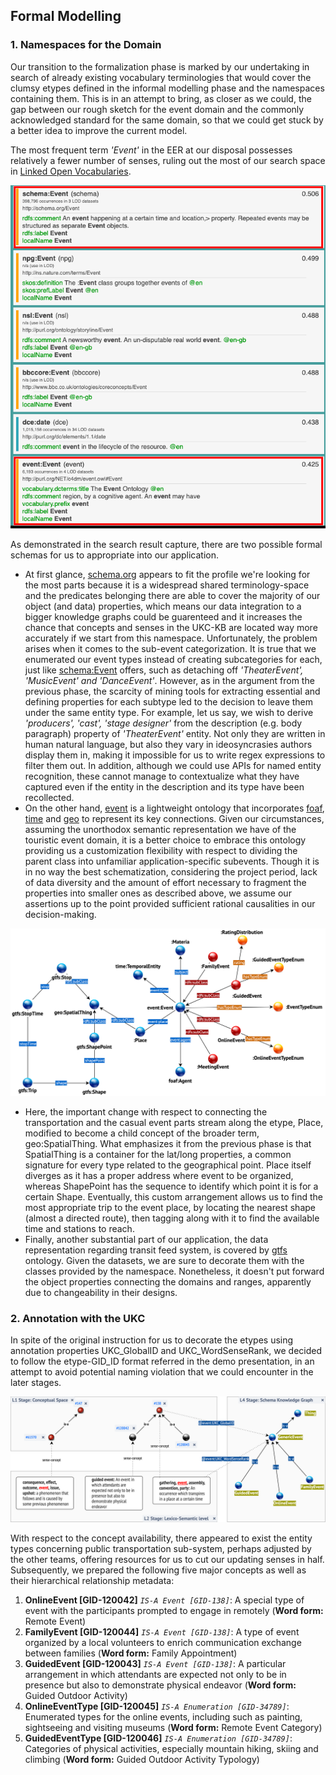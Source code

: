 ## Formal Modelling

### 1. Namespaces for the Domain

Our transition to the formalization phase is marked by our undertaking in search of already existing vocabulary terminologies that would cover the clumsy etypes defined in the informal modelling phase and the namespaces containing them. This is in an attempt to bring, as closer as we could, the gap between our rough sketch for the event domain and the commonly acknowledged standard for the same domain, so that we could get stuck by a better idea to improve the current model. 

The most frequent term *'Event'* in the EER at our disposal possesses relatively a fewer number of senses, ruling out the most of our search space in [Linked Open Vocabularies](https://lov.linkeddata.es/dataset/lov).

![Event vocabularies](vocabs.png)

As demonstrated in the search result capture, there are two possible formal schemas for us to appropriate into our application. 

* At first glance, [schema.org](http://schema.org/Event) appears to fit the profile we're looking for the most parts because it is a widespread shared terminology-space and the predicates belonging there are able to cover the majority of our object (and data) properties, which means our data integration to a bigger knowledge graphs could be guarenteed and it increases the chance that concepts and senses in the UKC-KB are located way more accurately if we start from this namespace. Unfortunately, the problem arises when it comes to the sub-event categorization. It is true that we enumerated our event types instead of creating subcategories for each, just like [schema:Event](http://schema.org/Event) offers, such as detaching off *'TheaterEvent', 'MusicEvent' and 'DanceEvent'*. However, as in the argument from the previous phase, the scarcity of mining tools for extracting essential and defining properties for each subtype led to the decision to leave them under the same entity type. For example, let us say, we wish to derive *'producers', 'cast', 'stage designer'* from the description (e.g. body paragraph) property of *'TheaterEvent'* entity. Not only they are written in human natural language, but also they vary in ideosyncrasies authors display them in, making it impossible for us to write regex expressions to filter them out. In addition, although we could use APIs for named entity recognition, these cannot manage to contextualize what they have captured even if the entity in the description and its type have been recollected.
* On the other hand, [event](http://motools.sourceforge.net/event/event.html) is a lightweight ontology that incorporates [foaf](http://xmlns.com/foaf/0.1/), [time](http://www.w3.org/2006/time#) and [geo](http://www.w3.org/2003/01/geo/wgs84_pos#) to represent its key connections. Given our circumstances, assuming the unorthodox semantic representation we have of the touristic event domain, it is a better choice to embrace this ontology providing us a customization flexibility with respect to dividing the parent class into unfamiliar application-specific subevents. Though it is in no way the best schematization, considering the project period, lack of data diversity and the amount of effort necessary to fragment the properties into smaller ones as described above, we assume our assertions up to the point provided sufficient rational causalities in our decision-making.

![L4 schema knowledge graph (to be modified)](SKG_draw.png)

* Here, the important change with respect to connecting the transportation and the casual event parts stream along the etype, Place, modified to become a child concept of the broader term, geo:SpatialThing. What emphasizes it from the previous phase is that SpatialThing is a container for the lat/long properties, a common signature for every type related to the geographical point. Place itself diverges as it has a proper address where event to be organized, whereas ShapePoint has the sequence to identify which point it is for a certain Shape. Eventually, this custom arrangement allows us to find the most appropriate trip to the event place, by locating the nearest shape (almost a directed route), then tagging along with it to find the available time and stations to reach.
* Finally, another substantial part of our application, the data representation regarding transit feed system, is covered by [gtfs](http://vocab.gtfs.org/gtfs.ttl#) ontology. Given the datasets, we are sure to decorate them with the classes provided by the namespace. Nonetheless, it doesn't put forward the object properties connecting the domains and ranges, apparently due to changeability in their designs.

### 2. Annotation with the UKC

In spite of the original instruction for us to decorate the etypes using annotation properties UKC\_GlobalID and UKC\_WordSenseRank, we decided to follow the etype-GID_ID format referred in the demo presentation, in an attempt to avoid potential naming violation that we could encounter in the later stages.

![L4 schema knowledge graph (to be modified)](SKG_annotation.png)

With respect to the concept availability, there appeared to exist the entity types concerning public transportation sub-system, perhaps adjusted by the other teams, offering resources for us to cut our updating senses in half. Subsequently, we prepared the following five major concepts as well as their hierarchical relationship metadata:

1. **OnlineEvent [GID-120042]** *`IS-A Event [GID-138]`*: A special type of event with the participants prompted to engage in remotely (**Word form:** Remote Event)
2. **FamilyEvent [GID-120044]** *`IS-A Event [GID-138]`*: 	A type of event organized by a local volunteers to enrich communication exchange between families (**Word form:** Family Appointment)
3. **GuidedEvent [GID-120043]** *`IS-A Event [GID-138]`*: 	A particular arrangement in which attendants are expected not only to be in presence but also to demonstrate physical endeavor (**Word form:** Guided Outdoor Activity)
4. **OnlineEventType [GID-120045]** *`IS-A Enumeration [GID-34789]`*: Enumerated types for the online events, including such as painting, sightseeing and visiting museums (**Word form:** Remote Event Category)
5. **GuidedEventType [GID-120046]** *`IS-A Enumeration [GID-34789]`*: Categories of physical activities, especially mountain hiking, skiing and climbing (**Word form:** Guided Outdoor Activity Typology)